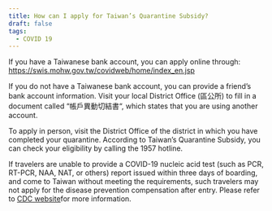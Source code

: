 ```yaml
---
title: How can I apply for Taiwan’s Quarantine Subsidy?
draft: false
tags:
  - COVID 19
---
```

If you have a Taiwanese bank account, you can apply online through: <https://swis.mohw.gov.tw/covidweb/home/index_en.jsp>

If you do not have a Taiwanese bank account, you can provide a friend’s bank account information. Visit your local District Office (區公所) to fill in a document called “帳戶異動切結書“, which states that you are using another account.

To apply in person, visit the District Office of the district in which you have completed your quarantine. According to Taiwan’s Quarantine Subsidy, you can check your eligibility by calling the 1957 hotline.

If travelers are unable to provide a COVID-19 nucleic acid test (such as PCR, RT-PCR, NAA, NAT, or others) report issued within three days of boarding, and come to Taiwan without meeting the requirements, such travelers may not apply for the disease prevention compensation after entry. Please refer to [CDC website](https://www.cdc.gov.tw/En/Bulletin/Detail/T0kixAYVcRWUdJ8vi5Nabg?typeid=158 " to CDC website")for more information.